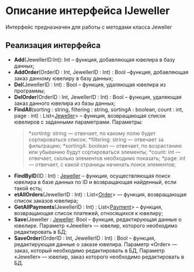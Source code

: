 # Описание интерфейса IJeweller
Интерфейс предназначен для работы с методами класса Jeweller

## Реализация интерфейса
* **Add**(JewellerID:Int): Int – функция, добавляющая ювелира в базу данных;
* **AddOrder**(OrderID : Int, JewellerID : Int) : Bool –функция, добавляющая заказ данному ювелиру в базу данных; 
* **Del**(JewellerID : Int) : Bool – функция, удаляющая ювелира из программы;
* **DelOrder**(OrderID : Int, JewellerID : Int) : Bool – функция, удаляющая заказ данного ювелира из базы данных;
* **FindAll**(sorting : string, filtering : string, sortingA : boolean, count : int, page : int) : List<[Jeweller](https://github.com/saramampco/oop/blob/master/docs/Jeweller.md)> – функция, возвращающая список ювелиров с заданными параметрами. Параметры: 
    >*sortintg: string — отвечает, по какому полю будет сортироваться список;
    >*filtering: string — отвечает за фильтрацию;
    >*sortingA: boolean — отвечает, по возрастанию или убыванию будут сортироваться элементы;
    >*count: int — отвечает, сколько элементов необходимо показать;
    >*page: int — отвечает, с какой страницы начинать поиск элементов;
* **FindByID**(ID : Int) : [Jeweller](https://github.com/saramampco/oop/blob/master/docs/Jeweller.md) – функция, осуществляющая поиск ювелира в базе данных по ID и возвращающая найденный, если такой есть;
* **etAllOrders**(JewellerID : Int) : List<[Order](https://github.com/saramampco/oop/blob/master/docs/Order.md)> — функция, возвращающая список заказов ювелира;
* **GetAllPayments**(JewellerID : Int) : List<[Payment](https://github.com/saramampco/oop/blob/master/docs/Payment.md)> – функция, возвращающая список платежей, относящихся к ювелиру;
* **Save**(Jeweller : [Jeweller](https://github.com/saramampco/oop/blob/master/docs/Jeweller.md): Bool – функция, редактирующая данные о ювелире. Параметр «Jeweller» — ювелир, которого необходимо редактировать в БД;
* **SaveOrder**(OrderID : Int, JewellerID : Int) : Bool – функция, редактирующая данные о заказе ювелира. Параметр «Order» — заказ, который необходимо редактировать в БД, Параметр «Jeweller» — ювелир, заказ которого необходимо редактировать в БД.
